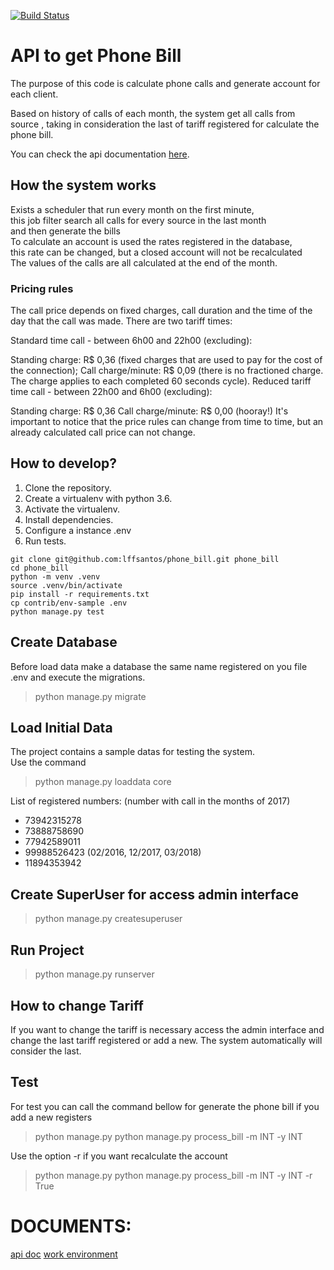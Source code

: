 [![Build Status](https://travis-ci.org/lffsantos/phone_bill.svg?branch=master)](https://travis-ci.org/lffsantos/phone_bill)

# API to get Phone Bill 

The purpose of this code is calculate phone calls and generate account for each client.

Based on history of calls of each month, the system get all calls from source , 
taking in consideration the last of tariff registered for calculate the phone bill.
    
You can check the api documentation [here](https://github.com/lffsantos/phone_bill/blob/master/docs/api.md).


## How the system works

Exists a scheduler that run every month on the first minute,   
this job filter search all calls for every source in the last month   
and then generate the bills  
To calculate an account is used the rates registered in the database,   
this rate can be changed, but a closed account will not be recalculated  
The values of the calls are all calculated at the end of the month.  

### Pricing rules 

The call price depends on fixed charges, call duration and the time of the day that the call was made. There are two tariff times:

Standard time call - between 6h00 and 22h00 (excluding):

Standing charge: R$ 0,36 (fixed charges that are used to pay for the cost of the connection);
Call charge/minute: R$ 0,09 (there is no fractioned charge. The charge applies to each completed 60 seconds cycle).
Reduced tariff time call - between 22h00 and 6h00 (excluding):

Standing charge: R$ 0,36
Call charge/minute: R$ 0,00 (hooray!)
It's important to notice that the price rules can change from time to time, but an already calculated call price can not change.

## How to develop?

1. Clone the repository.
2. Create a virtualenv with python 3.6.
3. Activate the virtualenv.
4. Install dependencies.
5. Configure a instance .env
6. Run tests.

```console
git clone git@github.com:lffsantos/phone_bill.git phone_bill
cd phone_bill
python -m venv .venv
source .venv/bin/activate
pip install -r requirements.txt
cp contrib/env-sample .env
python manage.py test
```

## Create Database

Before load data make a database the same name registered on you file .env and execute the migrations.

> python manage.py migrate


## Load Initial Data

The project contains a sample datas for testing the system.  
Use the command

> python manage.py loaddata core

List of registered numbers: (number with call in the months of 2017)  

- 73942315278 
- 73888758690 
- 77942589011 
- 99988526423 (02/2016, 12/2017, 03/2018)
- 11894353942 


## Create SuperUser for access admin interface

> python manage.py createsuperuser


## Run Project  

> python manage.py runserver


## How to change Tariff

If you want to change the tariff is necessary access the admin interface and change the last tariff registered or add a new.
The system automatically will consider the last.

## Test 

For test you can call the command bellow for generate the phone bill if you add a new registers

> python manage.py python manage.py process_bill -m INT -y INT 

Use the option -r if you want recalculate the account  

> python manage.py python manage.py process_bill -m INT -y INT -r True


# DOCUMENTS:

[api doc](https://github.com/lffsantos/phone_bill/blob/master/docs/api.md)
[work environment](https://github.com/lffsantos/phone_bill/blob/master/docs/system_config.md)
